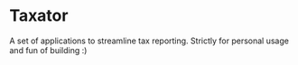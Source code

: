 # Taxator

A set of applications to streamline tax reporting.
Strictly for personal usage and fun of building :)
